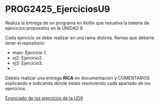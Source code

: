 # PROG2425_EjerciciosU9

Realiza la entrega de un programa en Kotlin que resuelva la batería de ejercicios propuestos en la UNIDAD 9.

Cada ejercicio se debe realizar en una rama distinta. Ramas que debería tener el repositorio:
   
   - main: Ejercicio 1.
   - ej2: Ejercicio2.
   - ej3: Ejercicio3.
   - ...

Debéis realizar una entrega **RICA** en documentación y COMENTARIOS explicando e indicando dónde estáis resolviendo cada apartado de los ejercicios.

[Enunciado de los ejercicios de la UD9](https://revilofe.github.io/section1/u09/practica/PROG-U9.-Practica001/)
